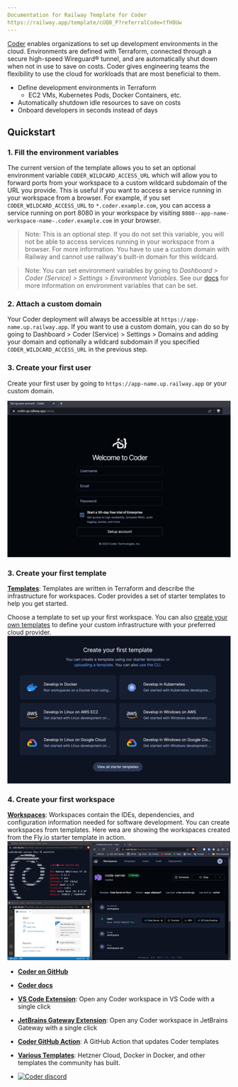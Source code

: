 ```yaml
---
Documentation for Railway Template for Coder
https://railway.app/template/cUQ8_P?referralCode=tfH8Uw
---
```


[Coder](https://coder.com) enables organizations to set up development environments in the cloud. Environments are defined with Terraform, connected through a secure high-speed Wireguard® tunnel, and are automatically shut down when not in use to save on costs. Coder gives engineering teams the flexibility to use the cloud for workloads that are most beneficial to them.

- Define development environments in Terraform
  - EC2 VMs, Kubernetes Pods, Docker Containers, etc.
- Automatically shutdown idle resources to save on costs
- Onboard developers in seconds instead of days

## Quickstart

### 1. Fill the environment variables

The current version of the template allows you to set an optional environment variable `CODER_WILDCARD_ACCESS_URL` which will allow you to forward ports from your workspace to a custom wildcard subdomain of the URL you provide. This is useful if you want to access a service running in your workspace from a browser. For example, if you set `CODER_WILDCARD_ACCESS_URL` to `*.coder.example.com`, you can access a service running on port 8080 in your workspace by visiting `8080--app-name-workspace-name-.coder.example.com` in your browser.

> Note: This is an optional step. If you do not set this variable, you will not be able to access services running in your workspace from a browser. For more information. You have to use a custom domain with Railway and cannot use railway's built-in domain for this wildcard.

> Note: You can set environment variables by going to _Dashboard &gt; Coder (Service) &gt; Settings &gt; Environment Variables_. See our [docs](https://coder.com/docs/v2/latest/cli/server) for more information on environment variables that can be set.

### 2. Attach a custom domain

Your Coder deployment will always be accessible at `https://app-name.up.railway.app`. If you want to use a custom domain, you can do so by going to Dashboard &gt; Coder (Service) &gt; Settings &gt; Domains and adding your domain and optionally a wildcard subdomain if you specified `CODER_WILDCARD_ACCESS_URL` in the previous step.

### 3. Create your first user

Create your first user by going to `https://app-name.up.railway.app` or your custom domain.

![Welcome to Coder](https://raw.githubusercontent.com/coder/blogs/coder-on-railway/posts/coder-on-railway/static/coder_setup.png)

### 3. Create your first template

[**Templates**](https://coder.com/docs/v2/latest/templates): Templates are written in Terraform and describe the infrastructure for workspaces. Coder provides a set of starter templates to help you get started.

Choose a template to set up your first workspace. You can also [create your own templates](https://coder.com/docs/v2/latest/templates) to define your custom infrastructure with your preferred cloud provider.
![starter templates](https://raw.githubusercontent.com/coder/blogs/coder-on-railway/posts/coder-on-railway/static/starter_templates_welcome.png)

### 4. Create your first workspace

[**Workspaces**](https://coder.com/docs/v2/latest/workspaces): Workspaces contain the IDEs, dependencies, and configuration information needed for software development. You can create workspaces from templates. Here wea are showing the workspaces created from the Fly.io starter template in action.
![fly.io workspace](https://raw.githubusercontent.com/coder/blogs/coder-on-railway/posts/coder-on-railway/static/fly_workspace.png)

- [**Coder on GitHub**](https://github.com/coder/coder)
- [**Coder docs**](https://coder.com/docs/v2)
- [**VS Code Extension**](https://marketplace.visualstudio.com/items?itemName=coder.coder-remote): Open any Coder workspace in VS Code with a single click
- [**JetBrains Gateway Extension**](https://plugins.jetbrains.com/plugin/19620-coder): Open any Coder workspace in JetBrains Gateway with a single click

- [**Coder GitHub Action**](https://github.com/marketplace/actions/update-coder-template): A GitHub Action that updates Coder templates
- [**Various Templates**](https://github.com/coder/coder/examples/templates/community-templates.md): Hetzner Cloud, Docker in Docker, and other templates the community has built.
- [![Coder discord](https://img.shields.io/discord/747933592273027093?label=discord)](https://discord.gg/coder)
